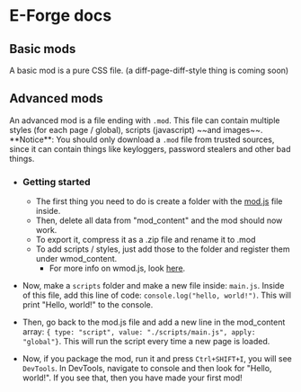 # E-Forge docs

## Basic mods

<p> A basic mod is a pure CSS file. (a diff-page-diff-style thing is coming soon)</p>

## Advanced mods

<p> An advanced mod is a file ending with <code>.mod</code>.
This file can contain multiple styles (for each page / global), scripts (javascript) ~~and images~~. **Notice**: You should only download a <code>.mod</code> file from trusted sources, since it can contain things like keyloggers, password stealers and other bad things.

- ### Getting started

  - The first thing you need to do is create a folder with the [mod.js](example-mod.js) file inside.
  - Then, delete all data from "mod_content" and the mod should now work.
  - To export it, compress it as a .zip file and rename it to .mod
  - To add scripts / styles, just add those to the folder and register them under wmod_content.
    - For more info on wmod.js, look [here](wmod-js/README.md).

- Now, make a `scripts` folder and make a new file inside: `main.js`. Inside of this file, add this line of code: `console.log("hello, world!")`. This will print "Hello, world!" to the console.
- Then, go back to the mod.js file and add a new line in the mod_content array: `{ type: "script", value: "./scripts/main.js", apply: "global"}`. This will run the script every time a new page is loaded.
- Now, if you package the mod, run it and press `Ctrl+SHIFT+I`, you will see `DevTools`. In DevTools, navigate to console and then look for "Hello, world!". If you see that, then you have made your first mod!
